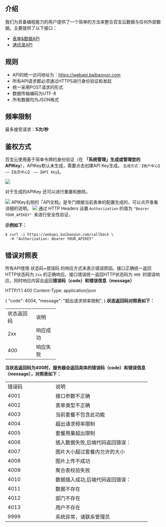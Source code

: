 ## 介绍
我们为具备编程能力的用户提供了一个简单的方法来整合百宝云数据与任何外部数据。主要提供了以下接口：

* [表单&数据API](https://doc.baibaoyun.com/doc/10397)
* [通讯录API](https://doc.baibaoyun.com/doc/10398)

## 规则
* API的统一访问地址为：https://webapi.baibaoyun.com
* 所有API请求都必须通过HTTPS进行身份验证和发起
* 统一采用POST请求的形式
* 数据传输编码为UTF-8
* 所有数据均为JSON格式 

## 频率限制
最多接受请求：**5次/秒**

## 鉴权方式
百宝云使用基于简单令牌的身份验证（在 **「系统管理」生成或管理您的APIKey**），APIKey默认未生成，需要点击创建API Key生成。 `生成方式：【账户中心】——【会员中心】 ——【API Key】`。


![](http://docfiles.baibaoyun.com/FoNjiZGS0PiWUHau7nt85oObm4h1)

对于生成的APIKey 还可以进行重置和删除。 

![](http://docfiles.baibaoyun.com/FoeKdfxrDOniH3MXZJTDXz4QYAx6)
APIKey右侧的「API文档」是专门根据当前表单的配置生成的，可以点开查看详细的说明。 
![](http://docfiles.baibaoyun.com/Fli0yb--3EtdP-5v77CsBSVgZkyV)
通过 HTTP Headers 设置 `Authorization` 的值为 `"Bearer YOUR_APIKEY" `来进行安全性验证，

**示例如下：**
~~~
$ curl -i https://webapi.baibaoyun.com/callback \
  -H "Authorization: Bearer YOUR_APIKEY"
~~~
## 错误对照表
所有API使用 状态码+错误码 的响应方式来表示错误原因。接口正确统一返回HTTP状态码为 `2xx` 的正确响应。接口错误统一返回HTTP状态码为 `400 `的错误响应，同时响应内容会返回**错误码（code）和错误信息（message）**

HTTP/1.1 400
Content-Type: application/json

{
  "code": 4004,
  "message": "超出请求频率限制",
}
**状态返回码对照表如下：**
<table width="123">
    <colgroup>
        <col width="92" style="width:69.00pt;"/>
        <col width="72" style="width:54.00pt;"/>
    </colgroup>
    <tbody>
        <tr style="height:14.25pt;" class="firstRow">
            <td class="et2" width="69" style="">
                状态返回码
            </td>
            <td class="et2" width="54" style="">
                说明
            </td>
        </tr>
        <tr style="height:14.25pt;">
            <td class="et2" style="">
                2xx
            </td>
            <td class="et2">
                响应成功
            </td>
        </tr>
        <tr style="height:14.25pt;">
            <td class="et2" style="">
                400
            </td>
            <td class="et2">
                响应失败
            </td>
        </tr>
    </tbody>
</table>

**当状态返回码为400时，服务器会返回具体的错误码（code）和错误信息（message），对照表如下：**

<table width="345">
    <colgroup>
        <col width="155" style="width:116.25pt;"/>
        <col width="306" style="width:229.50pt;"/>
    </colgroup>
    <tbody>
        <tr style="height:15.00pt;" class="firstRow">
            <td class="et2" width="116" style="">
                错误码
            </td>
            <td class="et2" width="229" style="">
                说明
            </td>
        </tr>
        <tr style="height:15.00pt;">
            <td class="et3" width="116" style="">
                4001
            </td>
            <td class="et3" width="229" style="">
                接口参数不正确
            </td>
        </tr>
        <tr style="height:15.00pt;">
            <td class="et5" width="116" style="">
                4002
            </td>
            <td class="et5" width="229" style="">
                表单类型不正确
            </td>
        </tr>
        <tr style="height:15.00pt;">
            <td class="et3" width="116" style="">
                4003
            </td>
            <td class="et3" width="229" style="">
                当前套餐不包含此功能
            </td>
        </tr>
        <tr style="height:15.00pt;">
            <td class="et5" width="116" style="">
                4004
            </td>
            <td class="et5" width="229" style="">
                超出请求频率限制
            </td>
        </tr>
        <tr style="height:15.00pt;">
            <td class="et3" width="116" style="">
                4005
            </td>
            <td class="et3" width="229" style="">
                套餐用量超出限制
            </td>
        </tr>
        <tr style="height:15.00pt;">
            <td class="et5" width="116" style="">
                4006
            </td>
            <td class="et5" width="229" style="">
                插入数据失败,后端代码返回错误：
            </td>
        </tr>
        <tr style="height:15.00pt;">
            <td class="et3" width="116" style="">
                4007
            </td>
            <td class="et3" width="229" style="">
                图片大小超过套餐内允许的大小
            </td>
        </tr>
        <tr style="height:15.00pt;">
            <td class="et5" width="116" style="">
                4008
            </td>
            <td class="et5" width="229" style="">
                图片上传不成功
            </td>
        </tr>
        <tr style="height:14.25pt;">
            <td class="et7" style="">
                4009
            </td>
            <td class="et8">
                聚合表校验失败
            </td>
        </tr>
        <tr style="height:14.25pt;">
            <td class="et7" style="">
                4010
            </td>
            <td class="et8">
                数据插入成功,后端代码返回错误：
            </td>
        </tr>
        <tr style="height:14.25pt;">
            <td class="et7" style="">
                4011
            </td>
            <td class="et8">
                数据不存在
            </td>
        </tr>
        <tr style="height:14.25pt;">
            <td class="et7" style="">
                4012
            </td>
            <td class="et8">
                部门不存在
            </td>
        </tr>
        <tr style="height:14.25pt;">
            <td class="et7" style="">
                4013
            </td>
            <td class="et8">
                用户不存在
            </td>
        </tr>
        <tr style="height:14.25pt;">
            <td class="et7" style="">
                9999
            </td>
            <td class="et8">
                系统异常，请联系管理员
            </td>
        </tr>
    </tbody>
</table>